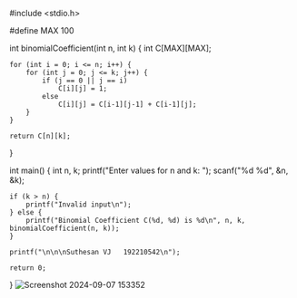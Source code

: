 #include <stdio.h>

#define MAX 100

int binomialCoefficient(int n, int k) {
    int C[MAX][MAX];
    
    for (int i = 0; i <= n; i++) {
        for (int j = 0; j <= k; j++) {
            if (j == 0 || j == i)
                C[i][j] = 1;
            else
                C[i][j] = C[i-1][j-1] + C[i-1][j];
        }
    }
    
    return C[n][k];
}

int main() {
    int n, k;
    printf("Enter values for n and k: ");
    scanf("%d %d", &n, &k);
    
    if (k > n) {
        printf("Invalid input\n");
    } else {
        printf("Binomial Coefficient C(%d, %d) is %d\n", n, k, binomialCoefficient(n, k));
    }

    printf("\n\n\nSuthesan VJ   192210542\n");

    return 0;
}
![Screenshot 2024-09-07 153352](https://github.com/user-attachments/assets/c2745247-0309-47e4-a7c4-239110bd5da1)
